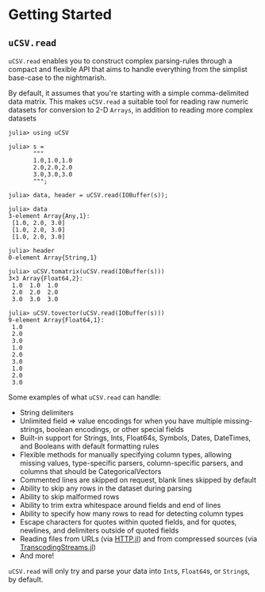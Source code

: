 # Getting Started

## `uCSV.read`

`uCSV.read` enables you to construct complex parsing-rules through a compact and flexible API that aims to handle everything from the simplist base-case to the nightmarish.

By default, it assumes that you're starting with a simple comma-delimited data matrix. This makes `uCSV.read` a suitable tool for reading raw numeric datasets for conversion to 2-D `Arrays`, in addition to reading more complex datasets

```jldoctest
julia> using uCSV

julia> s =
       """
       1.0,1.0,1.0
       2.0,2.0,2.0
       3.0,3.0,3.0
       """;

julia> data, header = uCSV.read(IOBuffer(s));

julia> data
3-element Array{Any,1}:
 [1.0, 2.0, 3.0]
 [1.0, 2.0, 3.0]
 [1.0, 2.0, 3.0]

julia> header
0-element Array{String,1}

julia> uCSV.tomatrix(uCSV.read(IOBuffer(s)))
3×3 Array{Float64,2}:
 1.0  1.0  1.0
 2.0  2.0  2.0
 3.0  3.0  3.0

julia> uCSV.tovector(uCSV.read(IOBuffer(s)))
9-element Array{Float64,1}:
 1.0
 2.0
 3.0
 1.0
 2.0
 3.0
 1.0
 2.0
 3.0

```

Some examples of what `uCSV.read` can handle:

- String delimiters
- Unlimited field => value encodings for when you have multiple missing-strings, boolean encodings, or other special fields
- Built-in support for Strings, Ints, Float64s, Symbols, Dates, DateTimes, and Booleans with default formatting rules
- Flexible methods for manually specifying column types, allowing missing values, type-specific parsers, column-specific parsers, and columns that should be CategoricalVectors
- Commented lines are skipped on request, blank lines skipped by default
- Ability to skip any rows in the dataset during parsing
- Ability to skip malformed rows
- Ability to trim extra whitespace around fields and end of lines
- Ability to specify how many rows to read for detecting column types
- Escape characters for quotes within quoted fields, and for quotes, newlines, and delimiters outside of quoted fields
- Reading files from URLs (via [HTTP.jl](https://github.com/JuliaWeb/HTTP.jl)) and from compressed sources (via [TranscodingStreams.jl](https://github.com/bicycle1885/TranscodingStreams.jl#codec-packages))
- And more!

`uCSV.read` will only try and parse your data into `Int`s, `Float64`s, or `String`s, by default.
